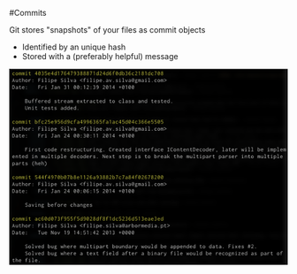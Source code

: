 #Commits

Git stores "snapshots" of your files as commit objects

* Identified by an unique hash
* Stored with a (preferably helpful) message

![](img/commits.png)
